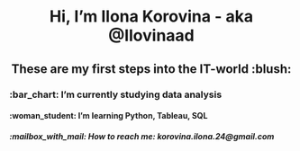 <h1 align="center"> Hi, I’m Ilona Korovina - aka @Ilovinaad </a>
<h2 align="center"> These are my first steps into the IT-world  :blush: </a>
<h3 align="left">:bar_chart: I’m currently studying data analysis </a>
<h4 align="left">:woman_student: I’m learning Python, Tableau, SQL </a>
<h5 align="left">:mailbox_with_mail: How to reach me: korovina.ilona.24@gmail.com </a>
<!---
Ilovinaad/Ilovinaad is a ✨ special ✨ repository because its `README.md` (this file) appears on your GitHub profile.
You can click the Preview link to take a look at your changes.
--->
